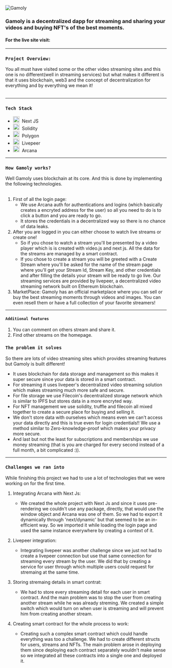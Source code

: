 ![Gamoly](https://user-images.githubusercontent.com/22388017/160281998-89313bba-6b0f-41cd-8b81-2b45479d445e.png)

### Gamoly is a decentralized dapp for streaming and sharing your videos and buying NFT's of the best moments.

#### For the live site visit:

---

### `Project Overview:`

You all must have visited some or the other video streaming sites and this one
is no different(well in streaming services) but what makes it different is that it uses
blockchain, web3 and the concept of decentralization for everything and by everything we mean it!<br>
<br>

---

### `Tech Stack`

* <img src="https://user-images.githubusercontent.com/22388017/160281180-667452d7-0fa5-4459-b853-4f7d8c1bbb7f.png" width="20" height="20"/>&nbsp;&nbsp;Next JS
* <img src="https://user-images.githubusercontent.com/22388017/160281711-2dea0da1-3350-46ba-9ec5-80c262b3f29b.png" width="20" height="20"/>&nbsp;&nbsp;Solidity
* <img src="https://user-images.githubusercontent.com/22388017/160281277-dcd83bd7-afbf-4e5b-aaee-2d3fca7919bc.svg" width="20" height="20"/>&nbsp;&nbsp;Polygon
* <img src="https://user-images.githubusercontent.com/22388017/160281440-3153952f-995e-492b-9ec2-abd84eb55fb0.png" width="20" height="20"/>&nbsp;&nbsp;Livepeer
* <img src="https://user-images.githubusercontent.com/22388017/160281520-1bc29d5f-a3e7-4288-b42d-46b5b87d51d5.png" width="20" height="20"/>&nbsp;&nbsp;Arcana

---

### `How Gamoly works?`

Well Gamoly uses blockchain at its core. And this is done by implementing the
following technologies.<br><br>
1. First of all  the login page:
   - We use Arcana auth for authentications and logins (which basically creates
       a encryted address for the user) so all you need to do is to click
       a button and you are ready to go.<br>
   - It stores the credentials in a decentralized way so there is no chance of
       data leaks.
1. After you are logged in you can either choose to watch live streams or create
   one!
    - So if you chose to watch a stream you'll be presented by a video player
        which is is created with video.js and next js. All the data for the
        streams are managed by a smart contract.
    - If you chose to create a stream you will be greeted with a Create Stream
        where you'll be asked for the name of the stream page where you'll get your Stream Id, Stream Key, and        other credentials and after filling the details your stream will be ready to go live. Our streaming services are provided by livepeer, a decentralized video streaming network built on Ethereum blockchain. 
1. MarketPlace: Gamoly has an official marketplace where you can sell or buy the best
   streaming moments through videos and images. You can even resell them or have
   a full collection of your favorite streamers!

---

#### `Additional features`
  1. You can comment on others stream and share it.
  1. Find other streams on the homepage.

### `The problem it solves`
  So there are lots of video streaming sites which provides streaming features
  but Gamoly is built different!
  
  - It uses blockchain for data storage and management so this makes it super
      secure since your data is stored in a smart contract.
  - For streaming it uses livepeer's decentralized video streaming solution
      which makes streaming much more safe and secure.
  - For file storage we use Filecoin's decentralized storage network which is
      similar to IPFS but stores data in a more encryted way.
  - For NFT management we use solidity, truffle and filecoin all mixed together
      to create a secure place for buying and selling it.
  - We don't store data with ourselves which means even we can't access your
      data directly and this is true even for login credentials!! We use
      a method similar to Zero-knowledge-proof which makes your privacy more
      secure.
  - And last but not the least for subscriptions and memberships we use money
      streaming (that is you are charged for every second instead of a full month, a bit complicated :)).
  
---

### `Challenges we ran into`
  While finishing this project we had to use a lot of technologies that we were
  working on for the first time.

 1. Integrating Arcana with Next Js:
      
      - We created the whole project with Next Js and since it uses pre-rendering we
    couldn't use any package, directly, that would use the window object and Arcana was one
    of them. So we had to export it dynamically through 'next/dynamic' but that
    seemed to be an in-efficient way. So we imported it while loading the login
    page and used the same instance everywhere by creating a context of it.
  
 2. Livepeer integration:
      - Integrating livepeer was another challenge since we just not had to
          create a livepeer connection but use that same connection for
          streaming every stream by the user. We did that by creating a service
          for user through which multiple users could request for stremaing at
          the same time.
 3. Storing stremaing details in smart contrat:
      - We had to store every streaming detail for each user in smart contract.
          And the main problem was to stop the user from creating another
          stream while he was already streming. We created a simple switch which
          would turn on when user is streaming and will prevent him from
          creating another stream. 
 4. Creating smart contract for the whole process to work:
      - Creating such a complex smart contract which could handle everything was
          too a challenge. We had to create different structs for users, streams
          and NFTs. The main problem arose in deploying them since deploying
          each contract separately wouldn't make sense so we integrated all
          these contracts into a single one and deployed it.






